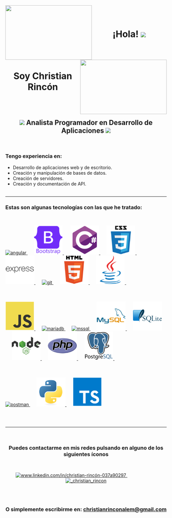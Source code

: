 <div>
  <img src="https://media4.giphy.com/media/v1.Y2lkPTc5MGI3NjExYW9kb2h6MTA5d3ljeTUyZWt4ZmVveTI4cDh1Njh5cm04aHU3NW91dyZlcD12MV9pbnRlcm5hbF9naWZfYnlfaWQmY3Q9Zw/NHvv0Bo3oGq1eTBDd1/giphy.webp" height="170px" width="270px" align="left"> 
  <img src="https://media4.giphy.com/media/v1.Y2lkPTc5MGI3NjExYW9kb2h6MTA5d3ljeTUyZWt4ZmVveTI4cDh1Njh5cm04aHU3NW91dyZlcD12MV9pbnRlcm5hbF9naWZfYnlfaWQmY3Q9Zw/NHvv0Bo3oGq1eTBDd1/giphy.webp" height="170px" width="270px" align="right"><br><br>

  <h1 align="center">
    ¡Hola! <img src="https://media.giphy.com/media/w1OBpBd7kJqHrJnJ13/giphy.gif" width="60px"> <br><br><br>
    Soy Christian Rincón
  </h1>
</div>

<br><br> 

<h2 align="center"><img src="https://media.giphy.com/media/UVG0BN8TOMKkPOJS6e/giphy.gif" width="40px"> 
  Analista Programador en Desarrollo de Aplicaciones 
  <img src="https://media.giphy.com/media/UVG0BN8TOMKkPOJS6e/giphy.gif" width="40px">
</h2>

<br>


<h3 align="left">Tengo experiencia en:</h3>

- Desarrollo de aplicaciones web y de escritorio.
- Creación y manipulación de bases de datos.
- Creación de servidores.
- Creación y documentación de API.<br><br>

<hr>

<h3 align="left">
  Estas son algunas tecnologías con las que he tratado:
</h3>

<br>

<p align="left"> 
  <a href="https://angular.io" target="_blank" rel="noreferrer"> 
    <img src="https://angular.io/assets/images/logos/angular/angular.svg" alt="angular" width="90" height="90"/> 
  </a> &nbsp;&nbsp;&nbsp;&nbsp;
  <a href="https://getbootstrap.com" target="_blank" rel="noreferrer"> 
    <img src="https://raw.githubusercontent.com/devicons/devicon/master/icons/bootstrap/bootstrap-plain-wordmark.svg" alt="bootstrap" width="90" height="90"/> 
  </a> &nbsp;&nbsp;&nbsp;&nbsp;
  <a href="https://www.w3schools.com/cs/" target="_blank" rel="noreferrer"> 
    <img src="https://raw.githubusercontent.com/devicons/devicon/master/icons/csharp/csharp-original.svg" alt="csharp" width="90" height="90"/> 
  </a> &nbsp;&nbsp;&nbsp;&nbsp;
  <a href="https://www.w3schools.com/css/" target="_blank" rel="noreferrer"> 
    <img src="https://raw.githubusercontent.com/devicons/devicon/master/icons/css3/css3-original-wordmark.svg" alt="css3" width="90" height="90"/> 
  </a> &nbsp;&nbsp;&nbsp;&nbsp;
  <a href="https://expressjs.com" target="_blank" rel="noreferrer"> 
    <img src="https://raw.githubusercontent.com/devicons/devicon/master/icons/express/express-original-wordmark.svg" alt="express" width="90" height="90"/> 
  </a> &nbsp;&nbsp;&nbsp;&nbsp;
  <a href="https://git-scm.com/" target="_blank" rel="noreferrer"> 
    <img src="https://www.vectorlogo.zone/logos/git-scm/git-scm-icon.svg" alt="git" width="90" height="90"/> 
  </a> &nbsp;&nbsp;&nbsp;&nbsp;
  <a href="https://www.w3.org/html/" target="_blank" rel="noreferrer"> 
    <img src="https://raw.githubusercontent.com/devicons/devicon/master/icons/html5/html5-original-wordmark.svg" alt="html5" width="90" height="90"/> 
  </a> &nbsp;&nbsp;&nbsp;&nbsp;
  <a href="https://www.java.com" target="_blank" rel="noreferrer"> 
    <img src="https://raw.githubusercontent.com/devicons/devicon/master/icons/java/java-original.svg" alt="java" width="90" height="90"/> 
  </a> &nbsp;&nbsp;&nbsp;&nbsp; <br><br><br><br>
  <a href="https://developer.mozilla.org/en-US/docs/Web/JavaScript" target="_blank" rel="noreferrer"> 
    <img src="https://raw.githubusercontent.com/devicons/devicon/master/icons/javascript/javascript-original.svg" alt="javascript" width="90" height="90"/> 
  </a> &nbsp;&nbsp;&nbsp;&nbsp;
  <a href="https://mariadb.org/" target="_blank" rel="noreferrer"> 
    <img src="https://www.vectorlogo.zone/logos/mariadb/mariadb-icon.svg" alt="mariadb" width="90" height="90"/> 
  </a>&nbsp;&nbsp;&nbsp;&nbsp;
  <a href="https://www.microsoft.com/en-us/sql-server" target="_blank" rel="noreferrer"> 
    <img src="https://www.svgrepo.com/show/303229/microsoft-sql-server-logo.svg" alt="mssql" width="90" height="90"/> 
  </a> &nbsp;&nbsp;&nbsp;&nbsp;
  <a href="https://www.mysql.com/" target="_blank" rel="noreferrer"> 
    <img src="https://raw.githubusercontent.com/devicons/devicon/master/icons/mysql/mysql-original-wordmark.svg" alt="mysql" width="90" height="90"/> 
  </a> &nbsp;&nbsp;&nbsp;&nbsp;
  <a href="https://www.sqlite.org/" target="_blank" rel="noreferrer"> 
    <img src="https://raw.githubusercontent.com/devicons/devicon/master/icons/sqlite/sqlite-original-wordmark.svg" alt="sqlite" width="90" height="90"/> 
  </a> &nbsp;&nbsp;&nbsp;&nbsp;
  <a href="https://nodejs.org" target="_blank" rel="noreferrer"> 
    <img src="https://raw.githubusercontent.com/devicons/devicon/master/icons/nodejs/nodejs-original-wordmark.svg" alt="nodejs" width="90" height="90"/> 
  </a> &nbsp;&nbsp;&nbsp;&nbsp;
  <a href="https://www.php.net" target="_blank" rel="noreferrer"> 
    <img src="https://raw.githubusercontent.com/devicons/devicon/master/icons/php/php-original.svg" alt="php" width="90" height="90"/> 
  </a> &nbsp;&nbsp;&nbsp;&nbsp;
  <a href="https://www.postgresql.org" target="_blank" rel="noreferrer"> 
    <img src="https://raw.githubusercontent.com/devicons/devicon/master/icons/postgresql/postgresql-original-wordmark.svg" alt="postgresql" width="90" height="90"/> 
  </a> &nbsp;&nbsp;&nbsp;&nbsp; <br><br><br><br>
  <a href="https://postman.com" target="_blank" rel="noreferrer"> 
    <img src="https://www.vectorlogo.zone/logos/getpostman/getpostman-icon.svg" alt="postman" width="90" height="90"/> 
  </a> &nbsp;&nbsp;&nbsp;&nbsp;
  <a href="https://www.python.org" target="_blank" rel="noreferrer"> 
    <img src="https://raw.githubusercontent.com/devicons/devicon/master/icons/python/python-original.svg" alt="python" width="90" height="90"/> 
  </a> &nbsp;&nbsp;&nbsp;&nbsp;
  <a href="https://www.typescriptlang.org/" target="_blank" rel="noreferrer"> 
    <img src="https://raw.githubusercontent.com/devicons/devicon/master/icons/typescript/typescript-original.svg" alt="typescript" width="90" height="90"/> 
  </a> 
</p><br><br>

<hr><br>

<h3 align="center"> Puedes contactarme en mis redes pulsando en alguno de los siguientes íconos</h3><br>

<p align="center">
  <a href="https://linkedin.com/in/christian-rincón-037a90297" align="left" target="_blank" title="Visitar Linkedin de Christian Rincón">
    <img src="https://raw.githubusercontent.com/rahuldkjain/github-profile-readme-generator/master/src/images/icons/Social/linked-in-alt.svg"         
     alt="www.linkedin.com/in/christian-rincón-037a90297" height="70" width="70" />
  </a>&nbsp;&nbsp;&nbsp;&nbsp;&nbsp;&nbsp;&nbsp;&nbsp;&nbsp;&nbsp;&nbsp;&nbsp;&nbsp;&nbsp;&nbsp;&nbsp;&nbsp;&nbsp;&nbsp;&nbsp;&nbsp;&nbsp;&nbsp;

  
  <a href="https://www.instagram.com/_christian_rincon/" align="right" target="_blank" title="Visitar Instagram de Christian Rincón">
    <img src="https://raw.githubusercontent.com/rahuldkjain/github-profile-readme-generator/master/src/images/icons/Social/instagram.svg" alt="_christian_rincon"   
    height="70" width="70" />
  </a>
</p><br><br>

<h3 align="center">O simplemente escribirme en: 
  <a href="mailto:christianrinconalem@gmail.com" title="Escribir mail a Christian Rincón" target="_blank"> 
    christianrinconalem@gmail.com 
  </a> 
</h3>
